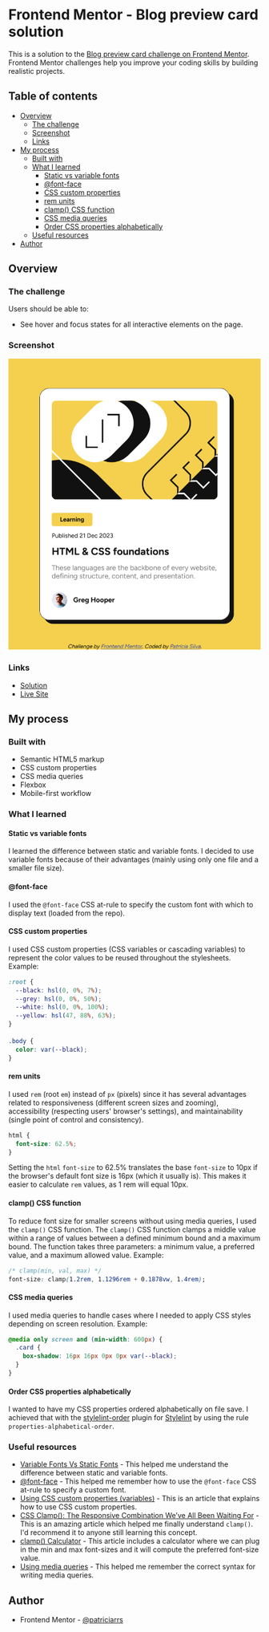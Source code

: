 # Frontend Mentor - Blog preview card solution

This is a solution to the [Blog preview card challenge on Frontend Mentor](https://www.frontendmentor.io/challenges/blog-preview-card-ckPaj01IcS). Frontend Mentor challenges help you improve your coding skills by building realistic projects.

## Table of contents

- [Overview](#overview)
  - [The challenge](#the-challenge)
  - [Screenshot](#screenshot)
  - [Links](#links)
- [My process](#my-process)
  - [Built with](#built-with)
  - [What I learned](#what-i-learned)
    - [Static vs variable fonts](#static-vs-variable-fonts)
    - [@font-face](#font-face)
    - [CSS custom properties](#css-custom-properties)
    - [rem units](#rem-units)
    - [clamp() CSS function](#clamp-css-function)
    - [CSS media queries](#css-media-queries)
    - [Order CSS properties alphabetically](#order-css-properties-alphabetically)
  - [Useful resources](#useful-resources)
- [Author](#author)

## Overview

### The challenge

Users should be able to:

- See hover and focus states for all interactive elements on the page.

### Screenshot

![Screenshot](./screenshot.png)

### Links

- [Solution](https://github.com/patriciarrs/Frontend-Mentor-Blog-Preview-Card)
- [Live Site](https://patriciarrs.github.io/Frontend-Mentor-Blog-Preview-Card/)

## My process

### Built with

- Semantic HTML5 markup
- CSS custom properties
- CSS media queries
- Flexbox
- Mobile-first workflow

### What I learned

#### Static vs variable fonts

I learned the difference between static and variable fonts.
I decided to use variable fonts because of their advantages (mainly using only one file and a smaller file size).

#### @font-face

I used the `@font-face` CSS at-rule to specify the custom font with which to display text (loaded from the repo).

#### CSS custom properties

I used CSS custom properties (CSS variables or cascading variables) to represent the color values to be reused throughout the stylesheets.
Example:

```css
:root {
  --black: hsl(0, 0%, 7%);
  --grey: hsl(0, 0%, 50%);
  --white: hsl(0, 0%, 100%);
  --yellow: hsl(47, 88%, 63%);
}

.body {
  color: var(--black);
}
```

#### rem units

I used `rem` (root `em`) instead of `px` (pixels) since it has several advantages related to responsiveness (different screen sizes and zooming), accessibility (respecting users' browser's settings), and maintainability (single point of control and consistency).

```css
html {
  font-size: 62.5%;
}
```

Setting the `html` `font-size` to 62.5% translates the base `font-size` to 10px if the browser's default font size is 16px (which it usually is). This makes it easier to calculate `rem` values, as 1 rem will equal 10px.

#### clamp() CSS function

To reduce font size for smaller screens without using media queries, I used the `clamp()` CSS function.
The `clamp()` CSS function clamps a middle value within a range of values between a defined minimum bound and a maximum bound.
The function takes three parameters: a minimum value, a preferred value, and a maximum allowed value.
Example:

```css
/* clamp(min, val, max) */
font-size: clamp(1.2rem, 1.1296rem + 0.1878vw, 1.4rem);
```

#### CSS media queries

I used media queries to handle cases where I needed to apply CSS styles depending on screen resolution.
Example:

```css
@media only screen and (min-width: 600px) {
  .card {
    box-shadow: 16px 16px 0px 0px var(--black);
  }
}
```

#### Order CSS properties alphabetically

I wanted to have my CSS properties ordered alphabetically on file save.
I achieved that with the [stylelint-order](https://github.com/hudochenkov/stylelint-order) plugin for [Stylelint](https://stylelint.io/) by using the rule `properties-alphabetical-order`.

### Useful resources

- [Variable Fonts Vs Static Fonts](https://www.monotype.com/resources/expertise/variable-fonts-101) - This helped me understand the difference between static and variable fonts.
- [@font-face](https://developer.mozilla.org/en-US/docs/Web/CSS/@font-face) - This helped me remember how to use the `@font-face` CSS at-rule to specify a custom font.
- [Using CSS custom properties (variables)](https://developer.mozilla.org/en-US/docs/Web/CSS/Using_CSS_custom_properties) - This is an article that explains how to use CSS custom properties.
- [CSS Clamp(): The Responsive Combination We’ve All Been Waiting For](https://blog.bitsrc.io/css-clamp-the-responsive-combination-weve-all-been-waiting-for-f1ce1981ea6e) - This is an amazing article which helped me finally understand `clamp()`. I'd recommend it to anyone still learning this concept.
- [clamp() Calculator](https://chrisburnell.com/clamp-calculator/?font-size-root=10&size-min=14&size-max=16&viewport-min=320&viewport-max=1280&viewport-units=vw) - This article includes a calculator where we can plug in the min and max font-sizes and it will compute the preferred font-size value.
- [Using media queries](https://developer.mozilla.org/en-US/docs/Web/CSS/CSS_media_queries/Using_media_queries) - This helped me remember the correct syntax for writing media queries.

## Author

- Frontend Mentor - [@patriciarrs](https://www.frontendmentor.io/profile/patriciarrs)
